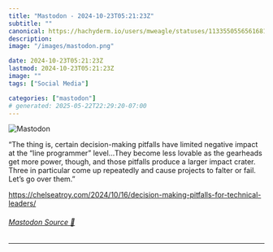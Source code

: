 ```yaml
---
title: "Mastodon - 2024-10-23T05:21:23Z"
subtitle: ""
canonical: https://hachyderm.io/users/mweagle/statuses/113355055656168137
description:
image: "/images/mastodon.png"

date: 2024-10-23T05:21:23Z
lastmod: 2024-10-23T05:21:23Z
image: ""
tags: ["Social Media"]

categories: ["mastodon"]
# generated: 2025-05-22T22:29:20-07:00
---
```

![Mastodon](/images/mastodon.png)

<p>“The thing is, certain decision-making pitfalls have limited negative impact at the “line programmer” level…They become less lovable as the gearheads get more power, though, and those pitfalls produce a larger impact crater. Three in particular come up repeatedly and cause projects to falter or fail. Let’s go over them.”</p><p><a href="https://chelseatroy.com/2024/10/16/decision-making-pitfalls-for-technical-leaders/" target="_blank" rel="nofollow noopener noreferrer" translate="no"><span class="invisible">https://</span><span class="ellipsis">chelseatroy.com/2024/10/16/dec</span><span class="invisible">ision-making-pitfalls-for-technical-leaders/</span></a></p>


###### [Mastodon Source 🐘](https://hachyderm.io/@mweagle/113355055656168137)

___
